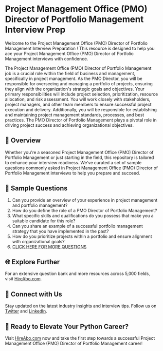 # Project Management Office (PMO) Director of Portfolio Management Interview Prep

Welcome to the Project Management Office (PMO) Director of Portfolio Management Interview Preparation ! This resource is designed to help you ace your Project Management Office (PMO) Director of Portfolio Management interviews with confidence.

The Project Management Office (PMO) Director of Portfolio Management job is a crucial role within the field of business and management, specifically in project management. As the PMO Director, you will be responsible for overseeing and managing a portfolio of projects, ensuring they align with the organization's strategic goals and objectives. Your primary responsibilities will include project selection, prioritization, resource allocation, and risk assessment. You will work closely with stakeholders, project managers, and other team members to ensure successful project execution and delivery. Additionally, you will be responsible for establishing and maintaining project management standards, processes, and best practices. The PMO Director of Portfolio Management plays a pivotal role in driving project success and achieving organizational objectives.

## 🚀 Overview

Whether you're a seasoned Project Management Office (PMO) Director of Portfolio Management or just starting in the field, this repository is tailored to enhance your interview readiness. We've curated a set of sample questions commonly asked in Project Management Office (PMO) Director of Portfolio Management interviews to help you prepare and succeed.

## 📝 Sample Questions

1. Can you provide an overview of your experience in project management and portfolio management?
2. How do you define the role of a PMO Director of Portfolio Management?
3. What specific skills and qualifications do you possess that make you a suitable candidate for this role?
4. Can you share an example of a successful portfolio management strategy that you have implemented in the past?
5. How do you prioritize projects within a portfolio and ensure alignment with organizational goals?
6. [CLICK HERE FOR MORE QUESTIONS](https://hireabo.com/job/1_3_44/Project%20Management%20Office%20PMO%20Director%20of%20Portfolio%20Management)

## 🌐 Explore Further

For an extensive question bank and more resources across 5,000 fields, visit [HireAbo.com](https://www.hireabo.com).

## 📱 Connect with Us

Stay updated on the latest industry insights and interview tips. Follow us on [Twitter](https://twitter.com/hireabo) and [LinkedIn](https://www.linkedin.com/in/hire-abo-3609972a8/).

## 🚀 Ready to Elevate Your Python Career?

Visit [HireAbo.com](https://www.hireabo.com) now and take the first step towards a successful Project Management Office (PMO) Director of Portfolio Management career!